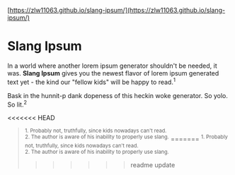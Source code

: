 [https://zlw11063.github.io/slang-ipsum/](https://zlw11063.github.io/slang-ipsum/)

# Slang Ipsum

In a world where another lorem ipsum generator shouldn't be needed, it was. **Slang Ipsum** gives you the newest flavor of lorem ipsum generated text yet - the kind our "fellow kids" will be happy to read.<sup>1</sup>

Bask in the hunnit-p dank dopeness of this heckin woke generator. So yolo. So lit.<sup>2</sup>

<<<<<<< HEAD


> <sup>1. Probably not, truthfully, since kids nowadays can't read.</sup><br />
> <sup>2. The author is aware of his inability to properly use slang.</sup>
=======
> <sup>1. Probably not, truthfully, since kids nowadays can't read.</sup><br />
> <sup>2. The author is aware of his inability to properly use slang.</sup>
>>>>>>> readme update
